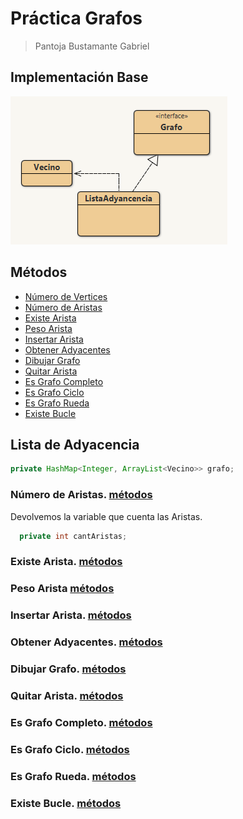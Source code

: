 # Práctica Grafos
> Pantoja Bustamante Gabriel
## Implementación Base

![Diagrama de Clases](./assets/diagramaG.png "Diagrama")

## Métodos 
- [Número de Vertices](#número-de-vertices)
- [Número de Aristas](#número-de-aristas)
- [Existe Arista](#existe-arista)
- [Peso Arista](#peso-arista)
- [Insertar Arista](#insertar-arista)
- [Obtener Adyacentes](#obtener-adyacentes)
- [Dibujar Grafo](#dibujar-grafo)
- [Quitar Arista](#quitar-arista)
- [Es Grafo Completo](#es-grafo-completo)
- [Es Grafo Ciclo](#es-grafo-ciclo)
- [Es Grafo Rueda](#es-grafo-rueda)
- [Existe Bucle](#existe-bucle)

## Lista de Adyacencia

```java
private HashMap<Integer, ArrayList<Vecino>> grafo;
```

### Número de Aristas. [métodos](#métodos)
Devolvemos la variable que cuenta las Aristas.
```java
  private int cantAristas;
```

### Existe Arista. [métodos](#métodos)
### Peso Arista [métodos](#métodos)
### Insertar Arista. [métodos](#métodos)
### Obtener Adyacentes. [métodos](#métodos)
### Dibujar Grafo. [métodos](#métodos)
### Quitar Arista. [métodos](#métodos)
### Es Grafo Completo. [métodos](#métodos)
### Es Grafo Ciclo. [métodos](#métodos)
### Es Grafo Rueda. [métodos](#métodos)
### Existe Bucle. [métodos](#métodos)

